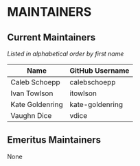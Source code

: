 # MAINTAINERS

## Current Maintainers

_Listed in alphabetical order by first name_

| Name | GitHub Username |
| --- | --- |
| Caleb Schoepp | calebschoepp |
| Ivan Towlson | itowlson |
| Kate Goldenring | kate-goldenring |
| Vaughn Dice | vdice |

## Emeritus Maintainers

None
